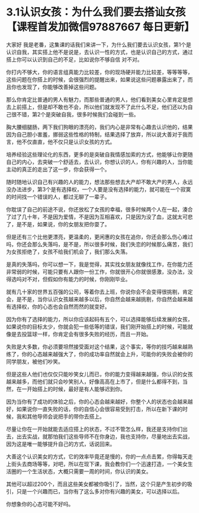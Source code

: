 # 3.1认识女孩：为什么我们要去搭讪女孩【课程首发加微信97887667 每日更新】

大家好 我是老番，这集课的话我们来讲一下，为什么我们要去认识女孩，第1个是认识自我，其实搭上他不是说是，去认识一性的方式，也是认识自己的方式，通过搭上你可以认识到自己的不足，比如说你不够自信 对不对。

你打内不够大，你的语言组真能力比较差，你的现场硬并能力比较差，等等等等，这些问题在你搭上的时候，会很强烈的提醒出来，如果说这些问题暴露出来了，而且你也发现了，你能够改善掉这些问题。

那么你肯定比普通的男人有魅力，而那些普通的男人，他们看到美女心里肯定是想去上前搭上，但是却不敢也不会，所以他们就发现不了此什么不足，他们还以为自己很不错，第2个是突破自我，很多时候我们会碰到一些。

胸大腰细腿肠，两下我们狗眼的漂亮的，我们内心是非常有心趣去认识他的，结果因为自己胆小害羞，挪弱这些性格的特制，结果选择了放弃，所以说大善对于我而言，他不仅直直，他不仅只是认识女孩的方式。

培养经验这些理论化的东西，更多的是突破自我情感加索的方式，他能够让你更随自己的内心，去突破一个舒适去，去认识，你想认识的人，你有兴趣的人，当你能主动的真正的走出了这一步，你会获得一个。

随时随地认识自己有兴趣的人的能力，想法那些想去大产却不敢大产的男人，永远没办法进步，第3个是有选择权，一个人要是没有选择的能力，就可能在一个寂寞的时间找一个错误的人，都过无聊了一辈子。

你耽误了自己的前途不说，你还放松了女孩的幸福，很多时候两个人在一起，湊合了过了几十年，不是因为爱情，不是因为互相喜欢，只是因为没了血，这就太可悲了，是不是，如果说，你的女朋友把你耍了。

但是还有三个比他更漂亮，更温柔的，更闲惠的女孩在追你，你还会那么伤心难过吗，你还会那么失落吗，是不是，所以很多时候，我们失恋的时候那么痛苦，我们为女孩拒绝了，女孩不给我们机会了，我们那么失落。

是真的失落吗，你可以想一下，我是觉得，其实找女朋友就像找工作，在你能力还非常弱的时候，可能只要有人跟你一份工作，你就很开心你就很感激，没办法，没得选吗对不对，但假如你有能力的时候，你刚刚毕业。

就有几十家的世界五百强的公司，等着你去上班，你说你会不会变得很挑剔，肯定会，是不是，当你认识女孩越来越多以后，你自然会越来越挑剔，你自然会越来越有选择权，你的心态也会自然而然的就变好。

因为你有了选择的能力，所以你应该起码有五个，可以选择能够后续发展的女孩，如果说你的目标太少，你就会犯一些低等的错误，我们刚开始搭上的时候，可能就像是去投篮球一样，你肯定会有很多失败的经历，而且一开始。

失败是大多数，你必须要坦然接受面对这个结果，这个事实，等你的技巧越来越熟练了，你的心态越来越强大了，你的成功率自然就会上升，可能你的失败会被你的同学朋友，被他们吵笑。

但是这些人他们也仅仅只能吵笑女儿而已，你的能力变得越来越强，你认识的女孩越来越多，而他们就只会吵笑别人，好像高高在上市了，但是什么都得不到，当然，在一开始搭上的时候，最好是有人能够迟到你。

因为当你有了成功的体验之后，你的心态会越来越好，你整个人的状态也会越来越好，如果说你一直失败的话，你的自信心会很容易受到打击，所以在新下课的时候，我和其他导师会说把手的带你去搭上。

尽量让你在一开始就能去适应搭上的状态，不过不管怎么样，我还是支持你们出去，出去实战，就那怕我们这些导师不在你身边，我也支持你，尽量地出去实战，因为这是唯一能够提升自己的方式，话说回来。

大善这个认识美女的方式，它的效率毕竟还是慢的，你的一点点击累，你得每天走上街头去商场等等，对吧，所以在现下课，我会教你们一个迅速打造，一个美女生活圈的一个生活状态，大概只需要一周的时间，你认识的美女。

其他可以超过200个，而且这些美女都被你吸引了，当然，这个只是产生初步的吸引，只是一个兴趣而已，当你有了这么多对你有兴趣的美女，可以选择以后。

你想象你的心态可能不好吗。